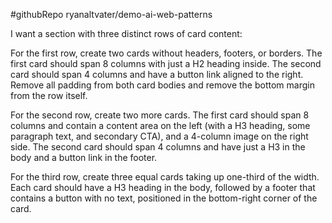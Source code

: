 #githubRepo ryanaltvater/demo-ai-web-patterns

I want a section with three distinct rows of card content:

For the first row, create two cards without headers, footers, or borders. The first card should span 8 columns with just a H2 heading inside. The second card should span 4 columns and have a button link aligned to the right. Remove all padding from both card bodies and remove the bottom margin from the row itself.

For the second row, create two more cards. The first card should span 8 columns and contain a content area on the left (with a H3 heading, some paragraph text, and secondary CTA), and a 4-column image on the right side. The second card should span 4 columns and have just a H3 in the body and a button link in the footer.

For the third row, create three equal cards taking up one-third of the width. Each card should have a H3 heading in the body, followed by a footer that contains a button with no text, positioned in the bottom-right corner of the card.
